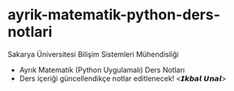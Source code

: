 # ayrik-matematik-python-ders-notlari
 Sakarya Üniversitesi Bilişim Sistemleri Mühendisliği 
 - Ayrık Matematik (Python Uygulamalı) Ders Notları
 - Ders içeriği güncellendikçe notlar editlenecek!
 <𝙄𝙠𝙗𝙖𝙡 𝙐𝙣𝙖𝙡>
